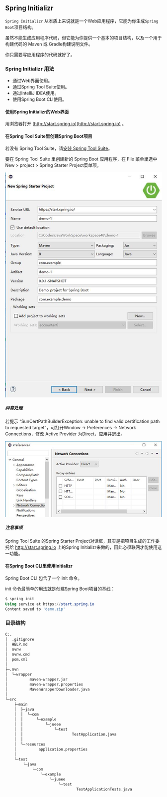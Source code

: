 ## Spring Initializr

`Spring Initializr` 从本质上来说就是一个Web应用程序，它能为你生成`Spring Boot`项目结构。  

虽然不能生成应用程序代码，但它能为你提供一个基本的项目结构，以及一个用于构建代码的 Maven 或 Gradle构建说明文件。

你只需要写应用程序的代码就好了。

### Spring Initializr 用法

- 通过Web界面使用。
- 通过Spring Tool Suite使用。
- 通过IntelliJ IDEA使用。
- 使用Spring Boot CLI使用。

#### 使用Spring Initializr的Web界面

用浏览器打开 [http://start.spring.io](http://start.spring.io) 。

#### 在Spring Tool Suite里创建Spring Boot项目

若没有 Spring Tool Suite，请[安装 Spring Tool Suite](1.3安装spring-tool-suite插件.md)。

要在 Spring Tool Suite 里创建新的 Spring Boot 应用程序，在 File 菜单里选中 New > project > Spring Starter
Project菜单项。

![eclipse-new-project](eclipse-new-project.jpg)

##### 异常处理

若提示 “SunCertPathBuilderException: unable to find valid certification path to requested target”，可打开Window -> Preferences -> Network Connections，修改 Active Provider 为Direct，应用并退出。

![eclipse-edit-config](eclipse-edit-config.jpg)

##### 注意事项

Spring Tool Suite 的Spring Starter Project对话框，其实是把项目生成的工作委托给 http://start.spring.io 上的Spring Initializr来做的，因此必须联网才能使用这一功能。

#### 在Spring Boot CLI里使用Initializr

Spring Boot CLI 包含了一个 init 命令。 

init 命令最简单的用法就是创建Spring Boot项目的基线：

```powershell
$ spring init
Using service at https://start.spring.io
Content saved to 'demo.zip'
```

### 目录结构

```
C:.
│  .gitignore
│  HELP.md
│  mvnw
│  mvnw.cmd
│  pom.xml
│
├─.mvn
│  └─wrapper
│          maven-wrapper.jar
│          maven-wrapper.properties
│          MavenWrapperDownloader.java
│
└─src
    ├─main
    │  ├─java
    │  │  └─com
    │  │      └─example
    │  │          └─jueee
    │  │              └─test
    │  │                      TestApplication.java
    │  │
    │  └─resources
    │          application.properties
    │
    └─test
        └─java
            └─com
                └─example
                    └─jueee
                        └─test
                                TestApplicationTests.java
```

